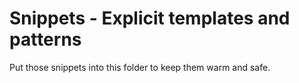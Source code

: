 # Snippets - Explicit templates and patterns

Put those snippets into this folder to keep them warm and safe.
